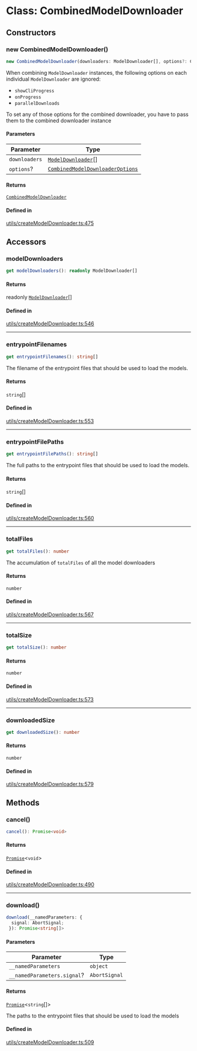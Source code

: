 # Class: CombinedModelDownloader

## Constructors

### new CombinedModelDownloader()

```ts
new CombinedModelDownloader(downloaders: ModelDownloader[], options?: CombinedModelDownloaderOptions): CombinedModelDownloader
```

When combining `ModelDownloader` instances, the following options on each individual `ModelDownloader` are ignored:
- `showCliProgress`
- `onProgress`
- `parallelDownloads`

To set any of those options for the combined downloader, you have to pass them to the combined downloader instance

#### Parameters

| Parameter | Type |
| ------ | ------ |
| `downloaders` | [`ModelDownloader`](ModelDownloader.md)[] |
| `options`? | [`CombinedModelDownloaderOptions`](../type-aliases/CombinedModelDownloaderOptions.md) |

#### Returns

[`CombinedModelDownloader`](CombinedModelDownloader.md)

#### Defined in

[utils/createModelDownloader.ts:475](https://github.com/withcatai/node-llama-cpp/blob/6405ee945e792651123189aae2612212095765b6/src/utils/createModelDownloader.ts#L475)

## Accessors

### modelDownloaders

```ts
get modelDownloaders(): readonly ModelDownloader[]
```

#### Returns

readonly [`ModelDownloader`](ModelDownloader.md)[]

#### Defined in

[utils/createModelDownloader.ts:546](https://github.com/withcatai/node-llama-cpp/blob/6405ee945e792651123189aae2612212095765b6/src/utils/createModelDownloader.ts#L546)

***

### entrypointFilenames

```ts
get entrypointFilenames(): string[]
```

The filename of the entrypoint files that should be used to load the models.

#### Returns

`string`[]

#### Defined in

[utils/createModelDownloader.ts:553](https://github.com/withcatai/node-llama-cpp/blob/6405ee945e792651123189aae2612212095765b6/src/utils/createModelDownloader.ts#L553)

***

### entrypointFilePaths

```ts
get entrypointFilePaths(): string[]
```

The full paths to the entrypoint files that should be used to load the models.

#### Returns

`string`[]

#### Defined in

[utils/createModelDownloader.ts:560](https://github.com/withcatai/node-llama-cpp/blob/6405ee945e792651123189aae2612212095765b6/src/utils/createModelDownloader.ts#L560)

***

### totalFiles

```ts
get totalFiles(): number
```

The accumulation of `totalFiles` of all the model downloaders

#### Returns

`number`

#### Defined in

[utils/createModelDownloader.ts:567](https://github.com/withcatai/node-llama-cpp/blob/6405ee945e792651123189aae2612212095765b6/src/utils/createModelDownloader.ts#L567)

***

### totalSize

```ts
get totalSize(): number
```

#### Returns

`number`

#### Defined in

[utils/createModelDownloader.ts:573](https://github.com/withcatai/node-llama-cpp/blob/6405ee945e792651123189aae2612212095765b6/src/utils/createModelDownloader.ts#L573)

***

### downloadedSize

```ts
get downloadedSize(): number
```

#### Returns

`number`

#### Defined in

[utils/createModelDownloader.ts:579](https://github.com/withcatai/node-llama-cpp/blob/6405ee945e792651123189aae2612212095765b6/src/utils/createModelDownloader.ts#L579)

## Methods

### cancel()

```ts
cancel(): Promise<void>
```

#### Returns

[`Promise`](https://developer.mozilla.org/docs/Web/JavaScript/Reference/Global_Objects/Promise)&lt;`void`&gt;

#### Defined in

[utils/createModelDownloader.ts:490](https://github.com/withcatai/node-llama-cpp/blob/6405ee945e792651123189aae2612212095765b6/src/utils/createModelDownloader.ts#L490)

***

### download()

```ts
download(__namedParameters: {
  signal: AbortSignal;
 }): Promise<string[]>
```

#### Parameters

| Parameter | Type |
| ------ | ------ |
| `__namedParameters` | `object` |
| `__namedParameters.signal`? | `AbortSignal` |

#### Returns

[`Promise`](https://developer.mozilla.org/docs/Web/JavaScript/Reference/Global_Objects/Promise)&lt;`string`[]&gt;

The paths to the entrypoint files that should be used to load the models

#### Defined in

[utils/createModelDownloader.ts:509](https://github.com/withcatai/node-llama-cpp/blob/6405ee945e792651123189aae2612212095765b6/src/utils/createModelDownloader.ts#L509)
